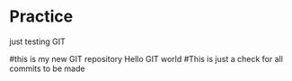 # Practice
just testing GIT

#this is my new GIT repository
Hello GIT world
#This is just a check for all commits to be made
